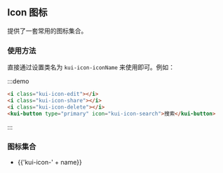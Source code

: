 ## Icon 图标

提供了一套常用的图标集合。

### 使用方法

直接通过设置类名为 `kui-icon-iconName` 来使用即可。例如：

:::demo
```html
<i class="kui-icon-edit"></i>
<i class="kui-icon-share"></i>
<i class="kui-icon-delete"></i>
<kui-button type="primary" icon="kui-icon-search">搜索</kui-button>

```
:::

### 图标集合

<ul class="icon-list">
  <li v-for="name in $icon" :key="name">
    <span>
      <i :class="'kui-icon-' + name"></i>
      <span class="icon-name">{{'kui-icon-' + name}}</span>
    </span>
  </li>
</ul>

